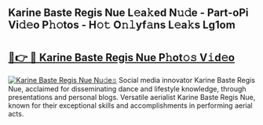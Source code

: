 ## Karine Baste Regis Nue L𝚎a𝚔ed N𝚞𝚍e - Part-oPi Vi𝚍𝚎o P𝚑𝚘tos - H𝚘𝚝 O𝚗𝚕yf𝚊ns L𝚎a𝚔s Lg1om

# <h2><a href="http://kf8mvz.oniu.top/?m=Karine+Baste+Regis+Nue">🔗👉 🔴 Karine Baste Regis Nue P𝚑ot𝚘𝚜 V𝚒d𝚎o</a></h2>

[![Karine Baste Regis Nue Nu𝚍e𝚜](https://i.imgur.com/0qMVB7G.gif)](http://kf8mvz.oniu.top/?m=Karine+Baste+Regis+Nue)
Social media innovator Karine Baste Regis Nue, acclaimed for disseminating dance and lifestyle knowledge, through presentations and personal blogs. Versatile aerialist Karine Baste Regis Nue, known for their exceptional skills and accomplishments in performing aerial acts.  
